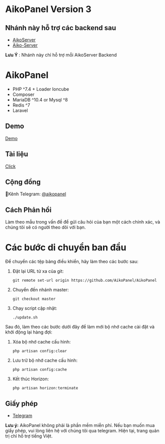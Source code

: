 # AikoPanel Version 3

## Nhánh này hỗ trợ các backend sau

- [AikoServer](https://github.com/AikoPanel/AikoServer)
- [Aiko-Server](https://github.com/Github-Aiko/Aiko-Server)

**Lưu Ý** : Nhánh này chỉ hỗ trợ mỗi AikoServer Backend

# **AikoPanel**

- PHP ^7.4 + Loader Ioncube
- Composer
- MariaDB ^10.4 or Mysql ^8
- Redis ^7
- Laravel

## Demo
[Demo](https://aikopanel.com)

## Tài liệu
[Click](https://docs.aikopanel.com)

## Cộng đồng
🔔Kênh Telegram: [@aikopanel](https://t.me/aikopanel)

## Cách Phản hồi
Làm theo mẫu trong vấn đề để gửi câu hỏi của bạn một cách chính xác, và chúng tôi sẽ có người theo dõi với bạn.



# Các bước di chuyển ban đầu

Để chuyển các tệp bảng điều khiển, hãy làm theo các bước sau:

1. Đặt lại URL từ xa của git:
   ```
   git remote set-url origin https://github.com/AikoPanel/AikoPanel
   ```
2. Chuyển đến nhánh master:
   ```
   git checkout master
   ```
3. Chạy script cập nhật:
   ```
   ./update.sh
   ```

Sau đó, làm theo các bước dưới đây để làm mới bộ nhớ cache cài đặt và khởi động lại hàng đợi:

1. Xóa bộ nhớ cache cấu hình:
   ```
   php artisan config:clear
   ```
2. Lưu trữ bộ nhớ cache cấu hình:
   ```
   php artisan config:cache
   ```
3. Kết thúc Horizon:
   ```
   php artisan horizon:terminate
   ```

## Giấy phép
- [Telegram](https://t.me/aikopanel)

**Lưu ý:** AikoPanel không phải là phần mềm miễn phí. Nếu bạn muốn mua giấy phép, vui lòng liên hệ với chúng tôi qua telegram. Hiện tại, trang quản trị chỉ hỗ trợ tiếng Việt.